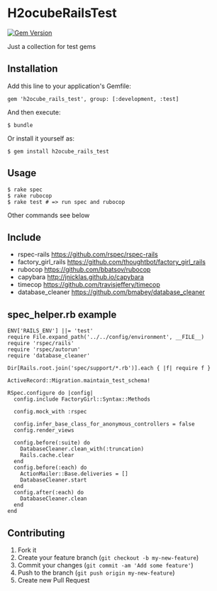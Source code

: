 # H2ocubeRailsTest

[![Gem Version](https://badge.fury.io/rb/h2ocube_rails_test.png)](http://badge.fury.io/rb/h2ocube_rails_test)

Just a collection for test gems

## Installation

Add this line to your application's Gemfile:

    gem 'h2ocube_rails_test', group: [:development, :test]

And then execute:

    $ bundle

Or install it yourself as:

    $ gem install h2ocube_rails_test

## Usage

    $ rake spec
    $ rake rubocop
    $ rake test # => run spec and rubocop

  Other commands see below

## Include

* rspec-rails https://github.com/rspec/rspec-rails
* factory_girl_rails https://github.com/thoughtbot/factory_girl_rails
* rubocop https://github.com/bbatsov/rubocop
* capybara http://jnicklas.github.io/capybara
* timecop https://github.com/travisjeffery/timecop
* database_cleaner https://github.com/bmabey/database_cleaner

## spec_helper.rb example

    ENV['RAILS_ENV'] ||= 'test'
    require File.expand_path('../../config/environment', __FILE__)
    require 'rspec/rails'
    require 'rspec/autorun'
    require 'database_cleaner'

    Dir[Rails.root.join('spec/support/*.rb')].each { |f| require f }

    ActiveRecord::Migration.maintain_test_schema!

    RSpec.configure do |config|
      config.include FactoryGirl::Syntax::Methods

      config.mock_with :rspec

      config.infer_base_class_for_anonymous_controllers = false
      config.render_views

      config.before(:suite) do
        DatabaseCleaner.clean_with(:truncation)
        Rails.cache.clear
      end
      config.before(:each) do
        ActionMailer::Base.deliveries = []
        DatabaseCleaner.start
      end
      config.after(:each) do
        DatabaseCleaner.clean
      end
    end

## Contributing

1. Fork it
2. Create your feature branch (`git checkout -b my-new-feature`)
3. Commit your changes (`git commit -am 'Add some feature'`)
4. Push to the branch (`git push origin my-new-feature`)
5. Create new Pull Request
